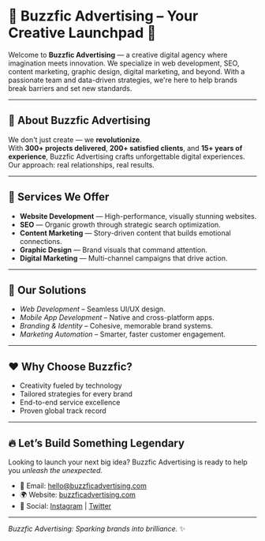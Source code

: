 # 🚀 Buzzfic Advertising – Your Creative Launchpad 🚀

Welcome to **Buzzfic Advertising** — a creative digital agency where imagination meets innovation. We specialize in web development, SEO, content marketing, graphic design, digital marketing, and beyond. With a passionate team and data-driven strategies, we're here to help brands break barriers and set new standards.

---

## 🌟 About Buzzfic Advertising

We don't just create — we **revolutionize**.  
With **300+ projects delivered**, **200+ satisfied clients**, and **15+ years of experience**, Buzzfic Advertising crafts unforgettable digital experiences.  
Our approach: real relationships, real results.

---

## 🎯 Services We Offer

- **Website Development** — High-performance, visually stunning websites.
- **SEO** — Organic growth through strategic search optimization.
- **Content Marketing** — Story-driven content that builds emotional connections.
- **Graphic Design** — Brand visuals that command attention.
- **Digital Marketing** — Multi-channel campaigns that drive action.

---

## 🧩 Our Solutions

- *Web Development* – Seamless UI/UX design.
- *Mobile App Development* – Native and cross-platform apps.
- *Branding & Identity* – Cohesive, memorable brand systems.
- *Marketing Automation* – Smarter, faster customer engagement.

---

## ❤️ Why Choose Buzzfic?

- Creativity fueled by technology
- Tailored strategies for every brand
- End-to-end service excellence
- Proven global track record

---

## 🔥 Let’s Build Something Legendary

Looking to launch your next big idea? Buzzfic Advertising is ready to help you *unleash the unexpected.*

- 📩 Email: hello@buzzficadvertising.com  
- 🌍 Website: [buzzficadvertising.com](https://buzzficadvertising.com)  
- 📱 Social: [Instagram](https://www.instagram.com/buzzficadvertising/) | [Twitter](https://twitter.com/BuzzficBoom)

---

*Buzzfic Advertising: Sparking brands into brilliance.* ✨
